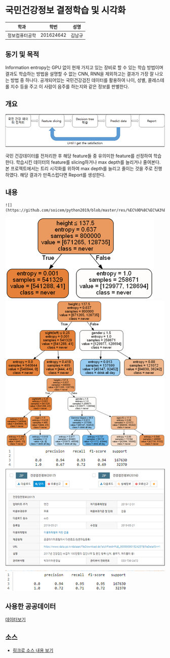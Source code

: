 ﻿# 국민건강정보 결정학습 및 시각화

학과 | 학번 | 성명
---- | ---- | ---- 
정보컴퓨터공학 |201624642 |김남규


## 동기 및 목적

 Information entropy는 GPU 없이 현재 가지고 있는 장비로 할 수 있는 학습 방법이며 결과도 학습하는 방법을 설명할 수 없는 CNN, RNN을 제외하고는 결과가 가장 잘 나오는 방법 중 하나다.  공개되어있는 국민건강검진 데이터를 활용하여 나이, 성별, 콜레스테롤 지수 등을 주고 이 사람이 음주를 하는지와 같은 정보를 판별한다.

## 개요
![](https://github.com/soicem/python2019/blob/master/res/%EA%B0%9C%EC%9A%94%EB%8F%84.PNG)

 국민 건강데이터를 전처리한 후 해당 feature들 중 유의미한 feature를 선정하여 학습한다.  학습시킨 데이터의 feature를 slicing하거나 max depth를 늘리거나 줄여본다.  본 프로젝트에서는 트리 시각화를 위하여 max depth를 늘리고 줄이는 것을 주로 진행하였다.  해당 결과가 만족스럽다면 Report를 생성한다.

## 내용
```
![](https://github.com/soicem/python2019/blob/master/res/%EC%9D%8C%EC%A3%BC%EC%97%AC%EB%B6%80.png)
```
![](https://github.com/soicem/python2019/blob/master/res/max_depth1.png)
![](https://github.com/soicem/python2019/blob/master/res/max_depth2.png)
![](https://github.com/soicem/python2019/blob/master/res/max_depth3.png)
![](https://github.com/soicem/python2019/blob/master/res/report%20depth3.PNG)
![](https://github.com/soicem/python2019/blob/master/res/%EA%B1%B4%EA%B0%95%EC%A0%95%EB%B3%B4.png)
![](https://github.com/soicem/python2019/blob/master/res/max_depth12.png)
![](https://github.com/soicem/python2019/blob/master/res/report%20depth13.PNG)

## 사용한 공공데이터 
[데이터보기](https://github.com/soicem/python2019/blob/master/NHIS_OPEN_GJ_2017.CSV)

## 소스
* [링크로 소스 내용 보기](https://github.com/soicem/python2019/blob/master/informationEntropy.py) 
